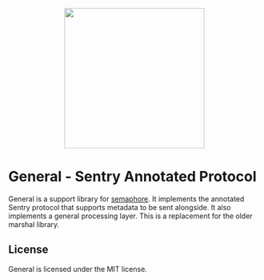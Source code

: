 <p align="center">
  <a href="https://sentry.io" target="_blank" align="center">
    <img src="https://sentry-brand.storage.googleapis.com/sentry-logo-black.png" width="280">
  </a>
  <br />
</p>

# General - Sentry Annotated Protocol

General is a support library for [semaphore](https://github.com/getsentry/semaphore).  It implements the
annotated Sentry protocol that supports metadata to be sent alongside.  It also implements a general
processing layer.  This is a replacement for the older marshal library.

## License

General is licensed under the MIT license.

